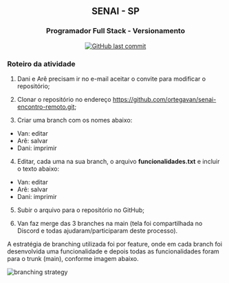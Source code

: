 <h2 align="center">
    SENAI - SP    
</h2>
<h3 align="center">
    Programador Full Stack  -  Versionamento
</h3>

<p align="center">
    <a href="https://github.com/ortegavan/senai-encontro-remoto/commits/">
        <img alt="GitHub last commit" src="https://img.shields.io/github/last-commit/ortegavan/senai-encontro-remoto?style=flat-square">
    </a>    
</p>

<h3>
    Roteiro da atividade
</h3>

1. Dani e Arê precisam ir no e-mail aceitar o convite para modificar o repositório;

2. Clonar o repositório no endereço https://github.com/ortegavan/senai-encontro-remoto.git;

3. Criar uma branch com os nomes abaixo:
- Van: editar
- Arê: salvar
- Dani: imprimir

4. Editar, cada uma na sua branch, o arquivo **funcionalidades.txt** e incluir o texto abaixo:
- Van: editar
- Arê: salvar
- Dani: imprimir

5. Subir o arquivo para o repositório no GitHub;

6. Van faz merge das 3 branches na main (tela foi compartilhada no Discord e todas ajudaram/participaram deste processo).

A estratégia de branching utilizada foi por feature, onde em cada branch foi desenvolvida uma funcionalidade e depois todas as funcionalidades foram para o trunk (main), conforme imagem abaixo.

![branching strategy](https://zepel.io/blog/content/images/2020/05/Feature-Branch-git-workflow-4.png)
